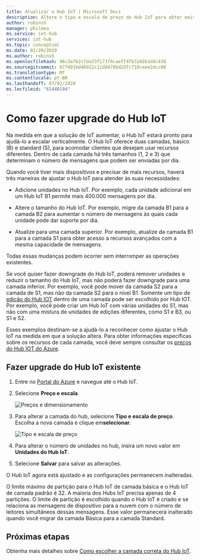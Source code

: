 ```yaml
---
title: Atualizar o Hub IoT | Microsoft Docs
description: Altere o tipo e escala de preço do Hub IoT para obter mais recursos de gerenciamento de dispositivo e mensagens.
author: robinsh
manager: philmea
ms.service: iot-hub
services: iot-hub
ms.topic: conceptual
ms.date: 02/20/2019
ms.author: robinsh
ms.openlocfilehash: 96c3a7b2cfda23f173f4caeff4fb7a92b1ddc438
ms.sourcegitcommit: 877491bd46921c11dd478bd25fc718ceee2dcc08
ms.translationtype: MT
ms.contentlocale: pt-BR
ms.lasthandoff: 07/02/2020
ms.locfileid: "61440194"
---
```

# <a name="how-to-upgrade-your-iot-hub"></a>Como fazer upgrade do Hub IoT

Na medida em que a solução de IoT aumentar, o Hub IoT estará pronto para ajudá-lo a escalar verticalmente. O Hub IoT oferece duas camadas, básico (B) e standard (S), para acomodar clientes que desejam usar recursos diferentes. Dentro de cada camada há três tamanhos (1, 2 e 3) que determinam o número de mensagens que podem ser enviadas por dia.

Quando você tiver mais dispositivos e precisar de mais recursos, haverá três maneiras de ajustar o Hub IoT para atender às suas necessidades:

* Adicione unidades no Hub IoT. Por exemplo, cada unidade adicional em um Hub IoT B1 permite mais 400.000 mensagens por dia.

* Altere o tamanho do Hub IoT. Por exemplo, migre da camada B1 para a camada B2 para aumentar o número de mensagens às quais cada unidade pode dar suporte por dia.

* Atualize para uma camada superior. Por exemplo, atualize da camada B1 para a camada S1 para obter acesso a recursos avançados com a mesma capacidade de mensagens.

Todas essas mudanças podem ocorrer sem interromper as operações existentes.

Se você quiser fazer downgrade do Hub IoT, poderá remover unidades e reduzir o tamanho do Hub IoT, mas não poderá fazer downgrade para uma camada inferior. Por exemplo, você pode mover da camada S2 para a camada de S1, mas não da camada S2 para o nível B1. Somente um tipo de [edição do Hub IOT](https://azure.microsoft.com/pricing/details/iot-hub/) dentro de uma camada pode ser escolhido por Hub IOT. Por exemplo, você pode criar um Hub IoT com várias unidades do S1, mas não com uma mistura de unidades de edições diferentes, como S1 e B3, ou S1 e S2.

Esses exemplos destinam-se a ajudá-lo a reconhecer como ajustar o Hub IoT na medida em que a solução altera. Para obter informações específicas sobre os recursos de cada camada, você deve sempre consultar os [preços do Hub IOT do Azure](https://azure.microsoft.com/pricing/details/iot-hub/).

## <a name="upgrade-your-existing-iot-hub"></a>Fazer upgrade do Hub IoT existente

1. Entre no [Portal do Azure](https://portal.azure.com/) e navegue até o Hub IoT.

2. Selecione **Preço e escala**.

   ![Preços e dimensionamento](./media/iot-hub-upgrade/pricing-scale.png)

3. Para alterar a camada do hub, selecione **Tipo e escala de preço**. Escolha a nova camada e clique em**selecionar**.

   ![Tipo e escala de preço](./media/iot-hub-upgrade/select-tier.png)

4. Para alterar o número de unidades no hub, insira um novo valor em **Unidades do Hub IoT**.

5. Selecione **Salvar** para salvar as alterações.

O Hub IoT agora está ajustado e as configurações permanecem inalteradas.

O limite máximo de partição para o Hub IoT de camada básica e o Hub IoT de camada padrão é 32. A maioria dos Hubs IoT precisa apenas de 4 partições. O limite de partição é escolhido quando o Hub IoT é criado e se relaciona as mensagens de dispositivo para a nuvem com o número de leitores simultâneos dessas mensagens. Esse valor permanecerá inalterado quando você migrar da camada Básica para a camada Standard.

## <a name="next-steps"></a>Próximas etapas

Obtenha mais detalhes sobre [Como escolher a camada correta do Hub IoT](iot-hub-scaling.md).